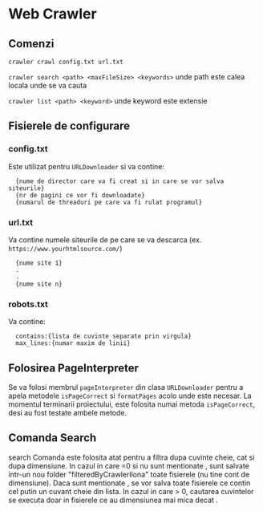 # Web Crawler
## Comenzi
`crawler crawl config.txt url.txt`

`crawler search <path> <maxFileSize> <keywords>` unde path este calea locala unde se va cauta

`crawler list <path> <keyword>` unde keyword este extensie

## Fisierele de configurare
### config.txt
Este utilizat pentru `URLDownloader` si va contine:
```
  {nume de director care va fi creat si in care se vor salva siteurile}
  {nr de pagini ce vor fi downloadate}
  {numarul de threaduri pe care va fi rulat programul}
```
### url.txt
Va contine numele siteurile de pe care se va descarca (ex. `https://www.yourhtmlsource.com/`)
``` 
  {nume site 1}
  .
  .
  {nume site n}
```
### robots.txt
Va contine:
```
  contains:{lista de cuvinte separate prin virgula}
  max_lines:{numar maxim de linii}
```

## Folosirea PageInterpreter

Se va folosi membrul `pageInterpreter` din clasa `URLDownloader` pentru a apela metodele `isPageCorrect` si `formatPages` acolo unde este necesar. La momentul terminarii proiectului,
este folosita numai metoda `isPageCorrect`, desi au fost testate ambele metode. 

## Comanda Search
search <path> <maxFileSize> <keywords>
Comanda este folosita atat pentru a filtra dupa cuvinte cheie, cat si dupa dimensiune. In cazul in care <maxFileSize> =0 si nu sunt mentionate <keywords>, sunt salvate intr-un nou folder "filteredByCrawlerIlona" toate fisierele (nu tine cont de dimensiune). Daca sunt mentionate <keywords>, se vor salva toate fisierele ce contin cel putin un cuvant cheie din lista.
In cazul in care  <maxFileSize> > 0, cautarea cuvintelor se executa doar in fisierele ce au dimensiunea mai mica decat <maxFileSize>.

